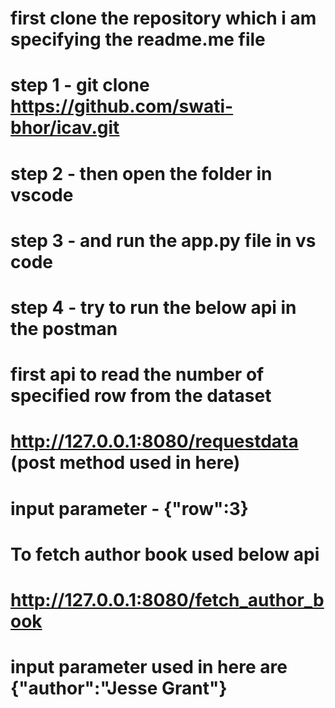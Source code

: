 # first clone the repository which i am specifying the readme.me file
# step 1 - git clone https://github.com/swati-bhor/icav.git
# step 2 - then open the folder in vscode
# step 3 - and run the app.py file in vs code
# step 4 - try to run the below api in the postman 
#  first api to read the number of specified row from the dataset
#  http://127.0.0.1:8080/requestdata (post method used in here)
#  input parameter - {"row":3}
#  To fetch author book used below api
#  http://127.0.0.1:8080/fetch_author_book
#  input parameter used in here are {"author":"Jesse Grant"}
